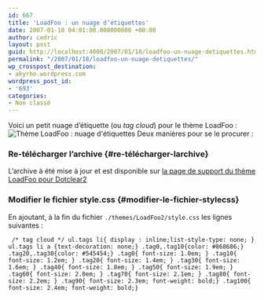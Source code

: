 ```yaml
---
id: 667
title: 'LoadFoo : un nuage d’étiquettes'
date: 2007-01-18 04:01:00.000000000 +00:00
author: cedric
layout: post
guid: http://localhost:4000/2007/01/18/loadfoo-un-nuage-detiquettes.html
permalink: "/2007/01/18/loadfoo-un-nuage-detiquettes/"
wp_crosspost_destination:
- akyrho.wordpress.com
wordpress_post_id:
- '693'
categories:
- Non classé
---
```

Voici un petit nuage d’étiquette (ou _tag cloud_) pour le thème LoadFoo :![Thème LoadFoo : nuage d'étiquettes](/images/images/LoadFoo-tagcloud.png) Deux manières pour se le procurer :

### Re-télécharger l’archive {#re-télécharger-larchive}

L’archive à été mise à jour et est disponible sur [la page de support du thème LoadFoo pour Dotclear2](/blog/2007/01/14/LoadFoo-pour-DotClear2)

### Modifier le fichier style.css {#modifier-le-fichier-stylecss}

En ajoutant, à la fin du fichier <code class="highlighter-rouge">./themes/LoadFoo2/style.css</code> les lignes suivantes :

<div class="highlighter-rouge">
  <div class="highlight">
    <pre class="highlight"><code> /* tag cloud */ ul.tags li{ display : inline;list-style-type: none; } ul.tags li a {text-decoration: none;} .tag0,.tag10{color: #868686;} .tag20,.tag30{color: #545454;} .tag0{ font-size: 1.0em; } .tag10{ font-size: 1.2em; } .tag20{ font-size: 1.4em; } .tag30{ font-size: 1.6em; } .tag40{ font-size: 1.8em; } .tag50{ font-size: 1.9em; } .tag60{ font-size: 2.0em; } .tag70{ font-size: 2.1em; } .tag80{ font-size: 2.2em; } .tag90{ font-size: 2.3em; font-weight: bold;} .tag100{ font-size: 2.4em; font-weight: bold;}
</code></pre>
  </div>
</div>